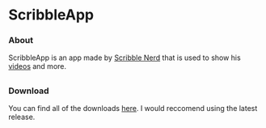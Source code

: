 # ScribbleApp

### About

ScribbleApp is an app made by [Scribble Nerd](https://www.youtube.com/scribble_nerd) that is used to show his [videos](https://www.youtube.com/scribble_nerd/videos) and more.

##
### Download

You can find all of the downloads [here](https://github.com/ScribbleNerd/ScribbleApp/releases). I would reccomend using the latest release.
